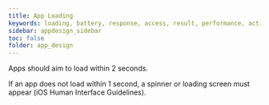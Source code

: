 ```yaml
---
title: App Loading
keywords: loading, battery, response, access, result, performance, action, default,
sidebar: appdesign_sidebar
toc: false
folder: app_design 
---
```


Apps should aim to load within 2 seconds.
 
If an app does not load within 1 second, a spinner or loading screen must appear (iOS Human Interface Guidelines).  